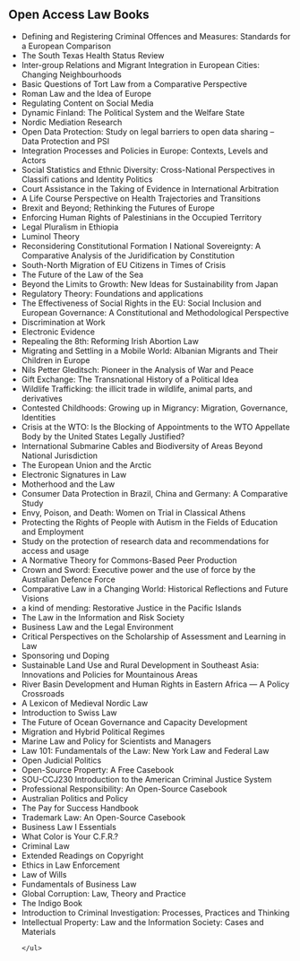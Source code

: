 <h2>Open Access Law Books</h2>



<ul>

                             

 <li><a target="_blank" href="https://github.com/manjunath5496/Open-Access-Law-Books/blob/master/lw(1).pdf" style="text-decoration:none;">Defining and Registering
Criminal Offences and Measures: Standards for a European Comparison</a></li>

 <li><a target="_blank" href="https://github.com/manjunath5496/Open-Access-Law-Books/blob/master/lw(2).pdf" style="text-decoration:none;">The South Texas Health Status Review</a></li>

<li><a target="_blank" href="https://github.com/manjunath5496/Open-Access-Law-Books/blob/master/lw(3).pdf" style="text-decoration:none;">Inter-group Relations
and Migrant Integration in European Cities: Changing Neighbourhoods</a></li>
 <li><a target="_blank" href="https://github.com/manjunath5496/Open-Access-Law-Books/blob/master/lw(4).pdf" style="text-decoration:none;">Basic Questions of
Tort Law from a Comparative Perspective</a></li>                              
<li><a target="_blank" href="https://github.com/manjunath5496/Open-Access-Law-Books/blob/master/lw(5).pdf" style="text-decoration:none;">Roman Law and the Idea of Europe</a></li>
<li><a target="_blank" href="https://github.com/manjunath5496/Open-Access-Law-Books/blob/master/lw(6).pdf" style="text-decoration:none;">Regulating Content on Social Media</a></li>
 <li><a target="_blank" href="https://github.com/manjunath5496/Open-Access-Law-Books/blob/master/lw(7).pdf" style="text-decoration:none;">Dynamic Finland: The Political System
and the Welfare State</a></li>

 <li><a target="_blank" href="https://github.com/manjunath5496/Open-Access-Law-Books/blob/master/lw(8).pdf" style="text-decoration:none;"> Nordic Mediation Research </a></li>
   <li><a target="_blank" href="https://github.com/manjunath5496/Open-Access-Law-Books/blob/master/lw(9).pdf" style="text-decoration:none;">Open Data Protection: Study on legal barriers to open data sharing – Data Protection and PSI</a></li>
  
   
 <li><a target="_blank" href="https://github.com/manjunath5496/Open-Access-Law-Books/blob/master/lw(10).pdf" style="text-decoration:none;">Integration Processes
and Policies in Europe: Contexts, Levels and Actors</a></li>                              
<li><a target="_blank" href="https://github.com/manjunath5496/Open-Access-Law-Books/blob/master/lw(11).pdf" style="text-decoration:none;">Social Statistics
and Ethnic Diversity: Cross-National Perspectives in Classifi cations and Identity Politics</a></li>
<li><a target="_blank" href="https://github.com/manjunath5496/Open-Access-Law-Books/blob/master/lw(12).pdf" style="text-decoration:none;">Court Assistance in the Taking
of Evidence in International Arbitration</a></li>
<li><a target="_blank" href="https://github.com/manjunath5496/Open-Access-Law-Books/blob/master/lw(13).pdf" style="text-decoration:none;">A Life Course Perspective
on Health Trajectories and Transitions</a></li>

<li><a target="_blank" href="https://github.com/manjunath5496/Open-Access-Law-Books/blob/master/lw(14).pdf" style="text-decoration:none;">Brexit and Beyond; 
Rethinking the Futures of Europe</a></li>
                              
<li><a target="_blank" href="https://github.com/manjunath5496/Open-Access-Law-Books/blob/master/lw(15).pdf" style="text-decoration:none;">Enforcing Human Rights of Palestinians
in the Occupied Territory</a></li>

<li><a target="_blank" href="https://github.com/manjunath5496/Open-Access-Law-Books/blob/master/lw(16).pdf" style="text-decoration:none;">Legal Pluralism in Ethiopia</a></li>

  <li><a target="_blank" href="https://github.com/manjunath5496/Open-Access-Law-Books/blob/master/lw(17).pdf" style="text-decoration:none;">Luminol Theory</a></li>   
  
<li><a target="_blank" href="https://github.com/manjunath5496/Open-Access-Law-Books/blob/master/lw(18).pdf" style="text-decoration:none;">Reconsidering Constitutional
Formation I National Sovereignty: A Comparative Analysis of the Juridification by Constitution</a></li> 

  
<li><a target="_blank" href="https://github.com/manjunath5496/Open-Access-Law-Books/blob/master/lw(19).pdf" style="text-decoration:none;">South-North Migration
of EU Citizens in Times of Crisis</a></li> 

<li><a target="_blank" href="https://github.com/manjunath5496/Open-Access-Law-Books/blob/master/lw(20).pdf" style="text-decoration:none;">The Future of the Law of the Sea</a></li>

<li><a target="_blank" href="https://github.com/manjunath5496/Open-Access-Law-Books/blob/master/lw(21).pdf" style="text-decoration:none;">Beyond the Limits to Growth: 
New Ideas for Sustainability from Japan</a></li>
<li><a target="_blank" href="https://github.com/manjunath5496/Open-Access-Law-Books/blob/master/lw(22).pdf" style="text-decoration:none;">Regulatory Theory: Foundations and applications</a></li> 
 <li><a target="_blank" href="https://github.com/manjunath5496/Open-Access-Law-Books/blob/master/lw(23).pdf" style="text-decoration:none;">The Effectiveness
of Social Rights in the EU: Social Inclusion and European Governance: A Constitutional and Methodological Perspective</a></li> 
 

   <li><a target="_blank" href="https://github.com/manjunath5496/Open-Access-Law-Books/blob/master/lw(24).pdf" style="text-decoration:none;">Discrimination at Work</a></li>
 
   <li><a target="_blank" href="https://github.com/manjunath5496/Open-Access-Law-Books/blob/master/lw(25).pdf" style="text-decoration:none;">Electronic Evidence</a></li>                              
 <li><a target="_blank" href="https://github.com/manjunath5496/Open-Access-Law-Books/blob/master/lw(26).pdf" style="text-decoration:none;">Repealing the 8th: Reforming Irish Abortion Law</a></li>
 <li><a target="_blank" href="https://github.com/manjunath5496/Open-Access-Law-Books/blob/master/lw(27).pdf" style="text-decoration:none;">Migrating and Settling
in a Mobile World: Albanian Migrants and Their Children in Europe</a></li>
   
 
   <li><a target="_blank" href="https://github.com/manjunath5496/Open-Access-Law-Books/blob/master/lw(28).pdf" style="text-decoration:none;">Nils Petter Gleditsch:
Pioneer in the Analysis of War and Peace</a></li>
 
   <li><a target="_blank" href="https://github.com/manjunath5496/Open-Access-Law-Books/blob/master/lw(29).pdf" style="text-decoration:none;">Gift Exchange: The Transnational History of a Political Idea </a></li>                              

  <li><a target="_blank" href="https://github.com/manjunath5496/Open-Access-Law-Books/blob/master/lw(30).pdf" style="text-decoration:none;">Wildlife Trafficking: the illicit trade in wildlife, animal parts, and derivatives</a></li>
 
   <li><a target="_blank" href="https://github.com/manjunath5496/Open-Access-Law-Books/blob/master/lw(31).pdf" style="text-decoration:none;">Contested Childhoods:
Growing up in Migrancy: Migration, Governance, Identities</a></li> 
    <li><a target="_blank" href="https://github.com/manjunath5496/Open-Access-Law-Books/blob/master/lw(32).pdf" style="text-decoration:none;">Crisis at the WTO: Is the Blocking of Appointments to the WTO Appellate Body by the United States Legally Justified?</a></li> 

   <li><a target="_blank" href="https://github.com/manjunath5496/Open-Access-Law-Books/blob/master/lw(33).pdf" style="text-decoration:none;">International Submarine Cables and Biodiversity of Areas Beyond National Jurisdiction</a></li>                              

  <li><a target="_blank" href="https://github.com/manjunath5496/Open-Access-Law-Books/blob/master/lw(34).pdf" style="text-decoration:none;">The European Union and the Arctic</a></li> 
 
  <li><a target="_blank" href="https://github.com/manjunath5496/Open-Access-Law-Books/blob/master/lw(35).pdf" style="text-decoration:none;">Electronic Signatures in Law</a></li> 

  <li><a target="_blank" href="https://github.com/manjunath5496/Open-Access-Law-Books/blob/master/lw(36).pdf" style="text-decoration:none;">Motherhood and the Law</a></li> 
 
<li><a target="_blank" href="https://github.com/manjunath5496/Open-Access-Law-Books/blob/master/lw(37).pdf" style="text-decoration:none;">Consumer Data Protection in Brazil,
China and Germany: A Comparative Study</a></li>
 <li><a target="_blank" href="https://github.com/manjunath5496/Open-Access-Law-Books/blob/master/lw(38).pdf" style="text-decoration:none;">Envy, Poison,
and Death: Women on Trial in Classical Athens</a></li>
<li><a target="_blank" href="https://github.com/manjunath5496/Open-Access-Law-Books/blob/master/lw(39).pdf" style="text-decoration:none;">Protecting the Rights of People with Autism in the Fields of Education and Employment</a></li>
 <li><a target="_blank" href="https://github.com/manjunath5496/Open-Access-Law-Books/blob/master/lw(40).pdf" style="text-decoration:none;">Study on the protection of
research data and recommendations for access and usage</a></li>                              
<li><a target="_blank" href="https://github.com/manjunath5496/Open-Access-Law-Books/blob/master/lw(41).pdf" style="text-decoration:none;">A Normative Theory for
Commons-Based Peer Production</a></li>
<li><a target="_blank" href="https://github.com/manjunath5496/Open-Access-Law-Books/blob/master/lw(42).pdf" style="text-decoration:none;">Crown and Sword: Executive power and the use of force by the Australian Defence Force</a></li>
 
  <li><a target="_blank" href="https://github.com/manjunath5496/Open-Access-Law-Books/blob/master/lw(43).pdf" style="text-decoration:none;">Comparative Law in a Changing World: 
Historical Reflections and Future Visions</a></li>
 <li><a target="_blank" href="https://github.com/manjunath5496/Open-Access-Law-Books/blob/master/lw(44).pdf" style="text-decoration:none;">a kind of mending: 
Restorative Justice in the Pacific Islands</a></li>
   <li><a target="_blank" href="https://github.com/manjunath5496/Open-Access-Law-Books/blob/master/lw(45).pdf" style="text-decoration:none;">The Law in the Information and
Risk Society</a></li>  
   
<li><a target="_blank" href="https://github.com/manjunath5496/Open-Access-Law-Books/blob/master/lw(46).pdf" style="text-decoration:none;">Business Law and the Legal Environment</a></li> 
                             
<li><a target="_blank" href="https://github.com/manjunath5496/Open-Access-Law-Books/blob/master/lw(47).pdf" style="text-decoration:none;">Critical
Perspectives on the Scholarship of Assessment and Learning in Law</a></li>
<li><a target="_blank" href="https://github.com/manjunath5496/Open-Access-Law-Books/blob/master/lw(48).pdf" style="text-decoration:none;">Sponsoring und Doping</a></li>

<li><a target="_blank" href="https://github.com/manjunath5496/Open-Access-Law-Books/blob/master/lw(49).pdf" style="text-decoration:none;">Sustainable Land Use and Rural Development in Southeast Asia: Innovations and Policies for Mountainous Areas</a></li>
                              
<li><a target="_blank" href="https://github.com/manjunath5496/Open-Access-Law-Books/blob/master/lw(50).pdf" style="text-decoration:none;">River Basin Development and Human Rights in Eastern Africa — A Policy Crossroads</a></li>
<li><a target="_blank" href="https://github.com/manjunath5496/Open-Access-Law-Books/blob/master/lw(51).pdf" style="text-decoration:none;">A Lexicon of Medieval Nordic Law</a></li>
<li><a target="_blank" href="https://github.com/manjunath5496/Open-Access-Law-Books/blob/master/lw(52).pdf" style="text-decoration:none;">Introduction to Swiss Law</a></li>

<li><a target="_blank" href="https://github.com/manjunath5496/Open-Access-Law-Books/blob/master/lw(53).pdf" style="text-decoration:none;">The Future of Ocean Governance and Capacity Development</a></li>
 
<li><a target="_blank" href="https://github.com/manjunath5496/Open-Access-Law-Books/blob/master/lw(54).pdf" style="text-decoration:none;">Migration and Hybrid
Political Regimes </a></li>

<li><a target="_blank" href="https://github.com/manjunath5496/Open-Access-Law-Books/blob/master/lw(55).pdf" style="text-decoration:none;">Marine Law and Policy for Scientists and Managers</a></li>
 
  <li><a target="_blank" href="https://github.com/manjunath5496/Open-Access-Law-Books/blob/master/lw(56).pdf" style="text-decoration:none;">Law 101: Fundamentals of the Law: New York Law and Federal Law</a></li>                              

  <li><a target="_blank" href="https://github.com/manjunath5496/Open-Access-Law-Books/blob/master/lw(57).pdf" style="text-decoration:none;">Open Judicial Politics</a></li>
 
   <li><a target="_blank" href="https://github.com/manjunath5496/Open-Access-Law-Books/blob/master/lw(58).pdf" style="text-decoration:none;">Open-Source Property: A Free Casebook</a></li>
    <li><a target="_blank" href="https://github.com/manjunath5496/Open-Access-Law-Books/blob/master/lw(59).pdf" style="text-decoration:none;">SOU-CCJ230 Introduction to the American Criminal Justice System</a></li>
 
  <li><a target="_blank" href="https://github.com/manjunath5496/Open-Access-Law-Books/blob/master/lw(60).pdf" style="text-decoration:none;">Professional Responsibility:
An Open-Source Casebook </a></li>
 
   <li><a target="_blank" href="https://github.com/manjunath5496/Open-Access-Law-Books/blob/master/lw(61).pdf" style="text-decoration:none;"> Australian Politics
and Policy</a></li>
 
   <li><a target="_blank" href="https://github.com/manjunath5496/Open-Access-Law-Books/blob/master/lw(62).pdf" style="text-decoration:none;">The Pay for Success Handbook</a></li>
 
   <li><a target="_blank" href="https://github.com/manjunath5496/Open-Access-Law-Books/blob/master/lw(63).pdf" style="text-decoration:none;">Trademark Law: An Open-Source Casebook</a></li>                              

  <li><a target="_blank" href="https://github.com/manjunath5496/Open-Access-Law-Books/blob/master/lw(64).pdf" style="text-decoration:none;">Business Law I Essentials</a></li>
 
   <li><a target="_blank" href="https://github.com/manjunath5496/Open-Access-Law-Books/blob/master/lw(65).pdf" style="text-decoration:none;">What Color is Your C.F.R.? </a></li> 

   <li><a target="_blank" href="https://github.com/manjunath5496/Open-Access-Law-Books/blob/master/lw(66).pdf" style="text-decoration:none;">Criminal Law</a></li> 
 
   <li><a target="_blank" href="https://github.com/manjunath5496/Open-Access-Law-Books/blob/master/lw(67).pdf" style="text-decoration:none;">
Extended Readings on Copyright</a></li>                              

  <li><a target="_blank" href="https://github.com/manjunath5496/Open-Access-Law-Books/blob/master/lw(68).pdf" style="text-decoration:none;">Ethics in Law Enforcement</a></li> 
 
  
   <li><a target="_blank" href="https://github.com/manjunath5496/Open-Access-Law-Books/blob/master/lw(69).pdf" style="text-decoration:none;">Law of Wills</a></li>                              

  <li><a target="_blank" href="https://github.com/manjunath5496/Open-Access-Law-Books/blob/master/lw(70).pdf" style="text-decoration:none;">Fundamentals of Business Law</a></li> 
  
 
 <li><a target="_blank" href="https://github.com/manjunath5496/Open-Access-Law-Books/blob/master/lw(71).pdf" style="text-decoration:none;">Global Corruption: Law, Theory and Practice</a></li>
 
 <li><a target="_blank" href="https://github.com/manjunath5496/Open-Access-Law-Books/blob/master/lw(72).pdf" style="text-decoration:none;">The Indigo Book</a></li> 
 
 
 <li><a target="_blank" href="https://github.com/manjunath5496/Open-Access-Law-Books/blob/master/lw(73).pdf" style="text-decoration:none;">Introduction to Criminal Investigation: Processes, Practices and Thinking</a></li>
  <li><a target="_blank" href="https://github.com/manjunath5496/Open-Access-Law-Books/blob/master/lw(74).pdf" style="text-decoration:none;">Intellectual Property: Law and the Information Society: Cases and Materials</a></li>
  
    </ul>
